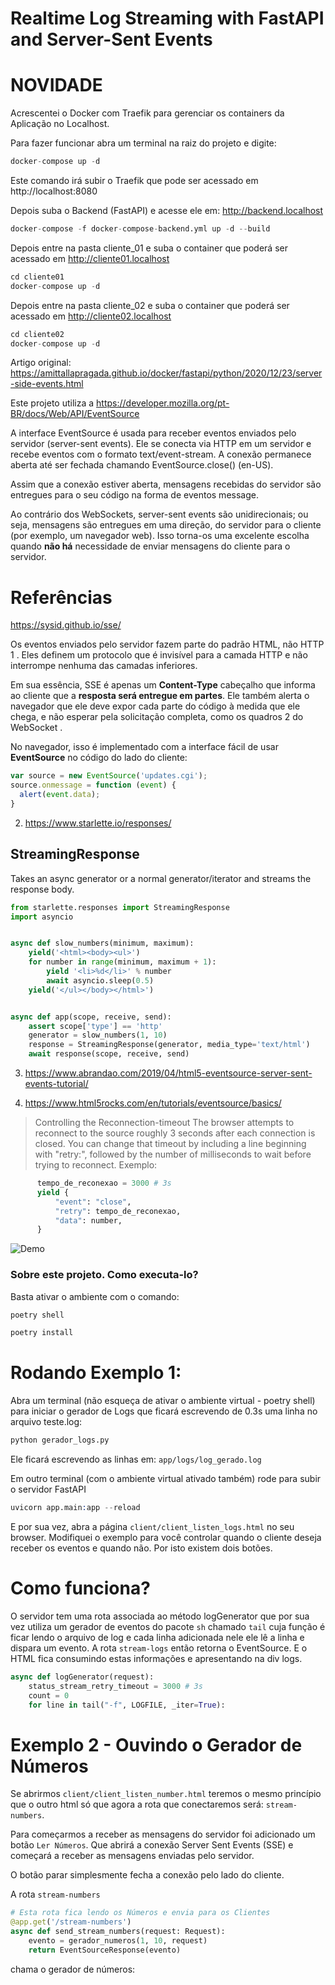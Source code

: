# Realtime Log Streaming with FastAPI and Server-Sent Events

# NOVIDADE

Acrescentei o Docker com Traefik para gerenciar os containers da Aplicação no Localhost.

Para fazer funcionar abra um terminal na raiz do projeto e digite:

```s
docker-compose up -d
```

Este comando irá subir o Traefik que pode ser acessado em http://localhost:8080

Depois suba o Backend (FastAPI) e acesse ele em: http://backend.localhost

```s
docker-compose -f docker-compose-backend.yml up -d --build
```

Depois entre na pasta cliente_01 e suba o container que poderá ser acessado em http://cliente01.localhost

```s
cd cliente01
docker-compose up -d
```

Depois entre na pasta cliente_02 e suba o container que poderá ser acessado em http://cliente02.localhost

```s
cd cliente02
docker-compose up -d
```


Artigo original:
https://amittallapragada.github.io/docker/fastapi/python/2020/12/23/server-side-events.html


Este projeto utiliza a https://developer.mozilla.org/pt-BR/docs/Web/API/EventSource

A interface EventSource é usada para receber eventos enviados pelo servidor (server-sent events). Ele se conecta via HTTP em um servidor e recebe eventos com o formato text/event-stream. A conexão permanece aberta até ser fechada chamando EventSource.close() (en-US).

Assim que a conexão estiver aberta, mensagens recebidas do servidor são entregues para o seu código na forma de eventos message.

Ao contrário dos WebSockets, server-sent events são unidirecionais; ou seja, mensagens são entregues em uma direção, do servidor para o cliente (por exemplo, um navegador web). Isso torna-os uma excelente escolha quando **não há** necessidade de enviar mensagens do cliente para o servidor.


# Referências

https://sysid.github.io/sse/

Os eventos enviados pelo servidor fazem parte do padrão HTML, não HTTP 1 . Eles definem um protocolo que é invisível para a camada HTTP e não interrompe nenhuma das camadas inferiores.

Em sua essência, SSE é apenas um **Content-Type** cabeçalho que informa ao cliente que a **resposta será entregue em partes**. Ele também alerta o navegador que ele deve expor cada parte do código à medida que ele chega, e não esperar pela solicitação completa, como os quadros 2 do WebSocket .

No navegador, isso é implementado com a interface fácil de usar **EventSource** no código do lado do cliente:

```js
var source = new EventSource('updates.cgi');
source.onmessage = function (event) {
  alert(event.data);
}

```

2. https://www.starlette.io/responses/

## StreamingResponse

Takes an async generator or a normal generator/iterator and streams the response body.

```py
from starlette.responses import StreamingResponse
import asyncio


async def slow_numbers(minimum, maximum):
    yield('<html><body><ul>')
    for number in range(minimum, maximum + 1):
        yield '<li>%d</li>' % number
        await asyncio.sleep(0.5)
    yield('</ul></body></html>')


async def app(scope, receive, send):
    assert scope['type'] == 'http'
    generator = slow_numbers(1, 10)
    response = StreamingResponse(generator, media_type='text/html')
    await response(scope, receive, send)

```

3. https://www.abrandao.com/2019/04/html5-eventsource-server-sent-events-tutorial/


4. https://www.html5rocks.com/en/tutorials/eventsource/basics/

> Controlling the Reconnection-timeout
The browser attempts to reconnect to the source roughly 3 seconds after each connection is closed. You can change that timeout by including a line beginning with "retry:", followed by the number of milliseconds to wait before trying to reconnect.
Exemplo:

```py
      tempo_de_reconexao = 3000 # 3s
      yield {
          "event": "close",
          "retry": tempo_de_reconexao,
          "data": number,
      }
```


![Demo](/imgs/app_demo.gif?raw=true "Optional Title")


### Sobre este projeto. Como executa-lo?


Basta ativar o ambiente com o comando:

```s
poetry shell
```

```s
poetry install
```

# Rodando Exemplo 1:

Abra um terminal (não esqueça de ativar o ambiente virtual - poetry shell)
para iniciar o gerador de Logs que ficará escrevendo de 0.3s uma linha
no arquivo teste.log:

```s
python gerador_logs.py
```

Ele ficará escrevendo as linhas em: `app/logs/log_gerado.log`

Em outro terminal (com o ambiente virtual ativado também) rode
para subir o servidor FastAPI

```s
uvicorn app.main:app --reload
```

E por sua vez, abra a página `client/client_listen_logs.html` no seu browser.
Modifiquei o exemplo para você controlar quando o cliente deseja receber os eventos
e quando não. Por isto existem dois botões.

# Como funciona?

O servidor tem uma rota associada ao método logGenerator que por sua
vez utiliza um gerador de eventos do pacote `sh` chamado `tail` cuja função
é ficar lendo o arquivo de log e cada linha adicionada nele ele lê a linha
e dispara um evento.
A rota `stream-logs` então retorna o EventSource. E o HTML fica consumindo
estas informações e apresentando na div logs.

```py
async def logGenerator(request):
    status_stream_retry_timeout = 3000 # 3s
    count = 0
    for line in tail("-f", LOGFILE, _iter=True):
```


# Exemplo 2 - Ouvindo o Gerador de Números

Se abrirmos `client/client_listen_number.html` teremos o mesmo princípio que o outro html
só que agora a rota que conectaremos será: `stream-numbers`.

Para começarmos a receber as mensagens do servidor foi adicionado um botão `Ler Números`.
Que abrirá a conexão Server Sent Events (SSE) e começará a receber as mensagens
enviadas pelo servidor.

O botão parar simplesmente fecha a conexão pelo lado do cliente.

A rota `stream-numbers`

```py
# Esta rota fica lendo os Números e envia para os Clientes
@app.get('/stream-numbers')
async def send_stream_numbers(request: Request):
    evento = gerador_numeros(1, 10, request)
    return EventSourceResponse(evento)
```

chama o gerador de números:

```py

```